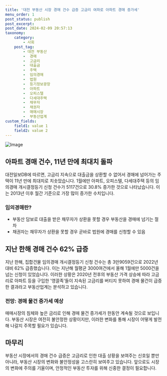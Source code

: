 ```yaml
---
title: '대전 부동산 시장 경매 건수 급증 고금리 여파로 아파트 경매 증가세'
menu_order: 1
post_status: publish
post_excerpt: 
post_date: 2024-02-09 20:57:13
taxonomy:
    category:
        - 사회
    post_tag:
        - 대전 부동산
        -  경매
        -  고금리
        -  대출금
        -  주택
        -  임의경매
        -  법원
        -  등기정보광장
        -  아파트
        -  오피스텔
        -  다세대주택
        -  채무자
        -  채권자
        -  매매시장
        -  부동산업계
custom_fields:
    field1: value 1
    field2: value 2
---
```


![Image](https://imgnews.pstatic.net/image/656/2024/02/09/0000079294_001_20240209165701584.jpg?type=w647)

## 아파트 경매 건수, 11년 만에 최대치 돌파
대전일보DB에 따르면, 고금리 지속으로 대출금을 상환할 수 없어서 경매에 넘어가는 주택이 11년 만에 최대치로 치솟았습니다. 1월에만 아파트, 오피스텔, 다세대주택 등의 임의경매 개시결정등기 신청 건수가 5117건으로 30.8% 증가한 것으로 나타났습니다. 이는 2013년 이후 월간 기준으로 가장 많이 증가한 수치입니다.
### 임의경매란?
- 부동산 담보로 대출을 받은 채무자가 상환을 못할 경우 부동산을 경매에 넘기는 절차
- 채권자는 채무자가 상환을 못할 경우 곧바로 법원에 경매를 신청할 수 있음
## 지난 한해 경매 건수 62% 급증
지난 한해, 집합건물 임의경매 개시결정등기 신청 건수는 총 3만9059건으로 2022년 대비 62% 급증했습니다. 이는 지난해 월평균 3000여건에서 올해 1월에만 5000건을 넘는 신청이 있었습니다. 이러한 상황은 2020년 전후의 부동산 가격 상승에 따라 고금리로 아파트 등을 구입한 '영끌족'들이 지속된 고금리를 버티지 못하여 경매 물건이 급증한 결과라고 부동산업계는 분석하고 있습니다.
### 전망: 경매 물건 증가세 예상
매매시장의 침체와 높은 금리로 인해 경매 물건 증가세가 한동안 계속될 것으로 보입니다. 부동산 시장은 여전히 불안정한 상황이지만, 이러한 변화를 통해 시장이 어떻게 발전해 나갈지 주목할 필요가 있습니다.
## 마무리
부동산 시장에서의 경매 건수 급증은 고금리로 인한 대출 상황을 보여주는 신호일 뿐만 아니라, 부동산 시장의 변화와 불안정성을 고스란히 보여주고 있습니다. 앞으로도 시장의 변화에 주의를 기울이며, 안정적인 부동산 투자를 위해 신중한 결정이 필요합니다.
